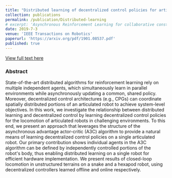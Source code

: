 ```yaml
---
title: "Distributed learning of decentralized control policies for articulated mobile robots"
collection: publications
permalink: /publication/Distributed-learning
# excerpt: 'Asynchronous Reinforcement Learning for collaborative construction.'
date: 2019-7-3
venue: 'IEEE Transactions on Robotics'
paperurl: 'https://arxiv.org/pdf/1901.08537.pdf'
published: true
---
```

[View full text here](https://arxiv.org/pdf/1901.08537.pdf)
### Abstract
State-of-the-art distributed algorithms for reinforcement learning rely on multiple independent agents, which simultaneously learn in parallel environments while asynchronously updating a common, shared policy. Moreover, decentralized control architectures (e.g., CPGs) can coordinate spatially distributed portions of an articulated robot to achieve system-level objectives. In this work, we investigate the relationship between distributed learning and decentralized control by learning decentralized control policies for the locomotion of articulated robots in challenging environments. To this end, we present an approach that leverages the structure of the asynchronous advantage actor-critic (A3C) algorithm to provide a natural means of learning decentralized control policies on a single articulated robot. Our primary contribution shows individual agents in the A3C algorithm can be defined by independently controlled portions of the robot's body, thus enabling distributed learning on a single robot for efficient hardware implementation. We present results of closed-loop locomotion in unstructured terrains on a snake and a hexapod robot, using decentralized controllers learned offline and online respectively.

